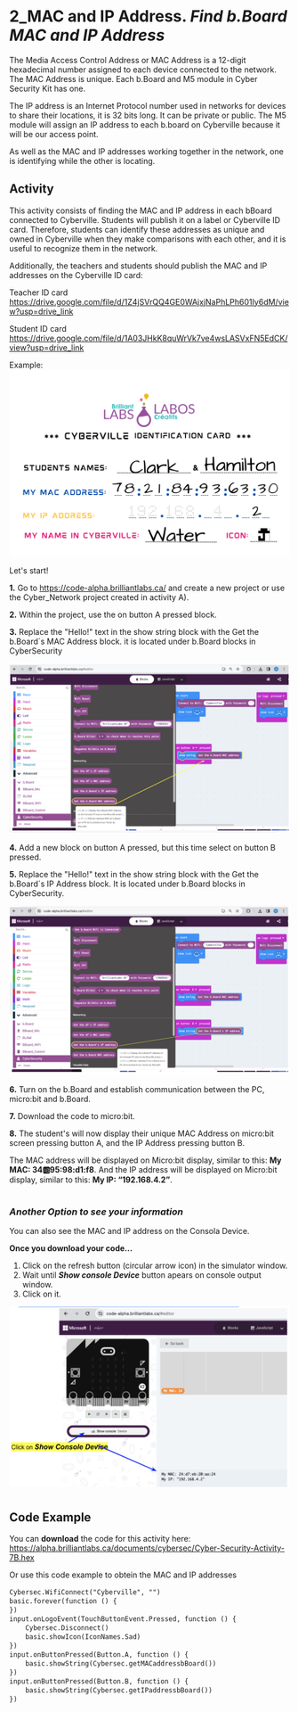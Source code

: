 # 2_MAC and IP Address. *Find b.Board MAC and IP Address*

The Media Access Control Address or MAC Address is a 12-digit hexadecimal number assigned to each device connected to the network. The MAC Address is unique. Each b.Board and M5 module in Cyber Security Kit has one.

The IP address is an Internet Protocol number used in networks for devices to share their locations, it is 32 bits long. It can be private or public.
The M5 module will assign an IP address to each b.board on Cyberville because it will be our access point.

As well as the MAC and IP addresses working together in the network, one is identifying while the other is locating.

## Activity

This activity consists of finding the MAC and IP address in each bBoard connected to Cyberville. Students will publish it on a label or Cyberville ID card. Therefore, students can identify these addresses as unique and owned in Cyberville when they make comparisons with each other, and it is useful to recognize them in the network.

Additionally, the teachers and students should publish the MAC and IP addresses on the Cyberville ID  card:

Teacher ID card
https://drive.google.com/file/d/1Z4jSVrQQ4GE0WAjxjNaPhLPh601Iy6dM/view?usp=drive_link

Student ID card
https://drive.google.com/file/d/1A03JHkK8quWrVk7ve4wsLASVxFN5EdCK/view?usp=drive_link

Example:
![ID](https://github.com/Brilliant-Labs/code.bl/blob/code_alpha/packaged/docs/static/mb/projects/bboard-tutorials-cyberville/Networking/2_MAC_IP/ID.png?raw=true "ID")

Let's start!

__1.__ Go to https://code-alpha.brilliantlabs.ca/ and create a new project or use the Cyber_Network project created in activity A).

__2.__ Within the project, use the on button A pressed block.

__3.__ Replace the "Hello!" text in the show string block with the Get the b.Board´s MAC Address block. it is located under b.Board blocks in CyberSecurity 

![Step3](https://github.com/Brilliant-Labs/code.bl/blob/code_alpha/packaged/docs/static/mb/projects/bboard-tutorials-cyberville/Networking/2_MAC_IP/Step3.png?raw=true "Step3")

__4.__ Add a new block on button A pressed, but this time select on button B pressed.

__5.__ Replace the "Hello!" text in the show string block with the Get the b.Board´s IP Address block. It is located under b.Board blocks in CyberSecurity.

![Step4](https://github.com/Brilliant-Labs/code.bl/blob/code_alpha/packaged/docs/static/mb/projects/bboard-tutorials-cyberville/Networking/2_MAC_IP/Step4.png?raw=true "Step4")

__6.__ Turn on the b.Board and establish communication between the PC, micro:bit and b.Board.

__7.__ Download the code to micro:bit.

__8.__ The student's will now display their unique MAC Address on micro:bit screen pressing button A, and the IP Address pressing button B.

The MAC address will be displayed on Micro:bit display, similar to this:
__My MAC: 34:ab:95:98:d1:f8__.
And the IP address will be displayed on Micro:bit display, similar to this:
__My IP: “192.168.4.2”__.

#
### __*Another Option to see your information*__

You can also see the MAC and IP address on the Consola Device.

__Once you download your code...__

1. Click on the refresh button (circular arrow icon) in the simulator window.
2. Wait until __*Show console Device*__ button apears on console output window.
3. Click on it.

![Step5](https://github.com/Brilliant-Labs/code.bl/blob/code_alpha/packaged/docs/static/mb/projects/bboard-tutorials-cyberville/Networking/2_MAC_IP/Step5.png?raw=true "Step5")
#

## Code Example

You can __download__ the code for this activity here:
https://alpha.brilliantlabs.ca/documents/cybersec/Cyber-Security-Activity-7B.hex

Or use this code example to obtein the MAC and IP addresses

```blocks
Cybersec.WifiConnect("Cyberville", "")
basic.forever(function () {
})
input.onLogoEvent(TouchButtonEvent.Pressed, function () {
    Cybersec.Disconnect()
    basic.showIcon(IconNames.Sad)
})
input.onButtonPressed(Button.A, function () {
    basic.showString(Cybersec.getMACaddressbBoard())
})
input.onButtonPressed(Button.B, function () {
    basic.showString(Cybersec.getIPaddressbBoard())
})
```